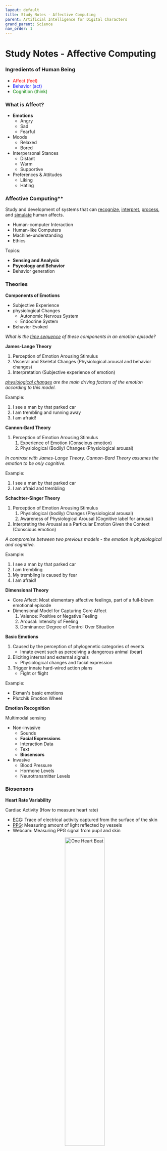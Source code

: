 ```yaml
---
layout: default
title: Study Notes - Affective Computing
parent: Artificial Intelligence for Digital Characters
grand_parent: Science
nav_order: 1
---
```


# Study Notes - Affective Computing

### Ingredients of Human Being
- <span style="color:red">Affect (feel)</span>
- <span style="color:blue">Behavior (act)</span>
- <span style="color:green">Cognition (think)</span> 

### What is Affect?
- **Emotions**
    - Angry
    - Sad
    - Fearful
- Moods
    - Relaxed
    - Bored
- Interpersonal Stances
    - Distant
    - Warm
    - Supportive
- Preferences & Attitudes
    - Liking 
    - Hating

### Affective Computing**
Study and development of systems that can <ins>recognize</ins>, <ins>interpret</ins>, <ins>process</ins>, and <ins>simulate</ins> human affects.
- Human-computer Interaction
- Human-like Computers
- Machine-understanding
- Ethics

Topics:
- **Sensing and Analysis**
- **Psycology and Behavior**
- Behavior generation

### Theories

**Components of Emotions**
- Subjective Experience
- physiological Changes
    - Autonomic Nervous System
    - Endocrine System
- Behavior Evoked

*What is the <ins>time sequence</ins> of these components in an emotion episode?*

**James-Lange Theory**
1. Perception of Emotion Arousing Stimulus 
2. Visceral and Skeletal Changes (Physiological arousal and behavior changes)
3. Interpretation (Subjective experience of emotion)

*<ins>physiological changes</ins> are the main driving factors of the emotion according to this model.*

Example:
1. I see a man by that parked car
2. I am trembling and running away
3. I am afraid!

**Cannon-Bard Theory**

1. Perception of Emotion Arousing Stimulus
    1. Experience of Emotion (Conscious emotion)
    2. Physiological (Bodily) Changes (Physiological arousal)

*In contrast with James-Lange Theory, Cannon-Bard Theory assumes the emotion to be only cognitive.*

Example:
1. I see a man by that parked car
2. I am afraid and trembling

**Schachter-Singer Theory**
1. Perception of Emotion Arousing Stimulus
    1. Physiological (bodily) Changes (Physiological arousal)
    2. Awareness of Physiological Arousal (Cognitive label for arousal)
2. Interpreting the Arousal as a Particular Emotion Given the Context (Conscious emotion)

*A compromise between two previous models - the emotion is physiological and cognitive.*

Example:
1. I see a man by that parked car
2. I am trembling
3. My trembling is caused by fear
4. I am afraid!

**Dimensional Theory**
- Core Affect: Most elementary affective feelings, part of a full-blown emotional episode
- Dimensional Model for Capturing Core Affect
    1. Valence: Positive or Negative Feeling
    2. Arousal: Intensity of Feeling
    3. Dominance: Degree of Control Over Situation

**Basic Emotions**
1. Caused by the perception of phylogenetic categories of events
    - Innate event such as perceiving a dangerous animal (bear)
2. Eliciting internal and external signals
    - Physiological changes and facial expression
3. Trigger innate hard-wired action plans
    - Fight or flight

Example:
- Ekman's basic emotions
- Plutchik Emotion Wheel

**Emotion Recognition** 

Multimodal sensing
- Non-invasive
    - Sounds
    - **Facial Expressions**
    - Interaction Data
    - Text
    - **Biosensors**
- Invasive
    - Blood Pressure
    - Hormone Levels
    - Neurotransmitter Levels

### Biosensors

**Heart Rate Variability**

Cardiac Activity (How to measure heart rate)
- <ins>ECG</ins>: Trace of electrical activity captured from the surface of the skin
- <ins>PPG</ins>: Measuring amount of light reflected by vessels
- Webcam: Measuring PPG signal from pupil and skin

<div style="text-align:center;">
<img src="/Images/OneHeartBeat.png" alt="One Heart Beat" 
style="width:50%; height:auto;">
</div>

>Simplified Heartbeat Diagram

<ins>Time Domain Analysis</ins> (analyze the time intervals between successive heartbeats)
- Standard deviation of R-R intervals
- Difference between max and min R-R interval
- Percentage of successive R-R intervals that differ by more than 50 ms
- Root mean square of successive R-R interval differences

<ins>Frequency Domain Analysis</ins> (analyze the power spectral density of heart rate variations, breaking down HRV into different frequency components)
- $LF / (LF + HF)$
- $LF / HF$
- $LF$ and $HF$ peak

**Skin Conductance**

- Indicative for arousal
- Measures sweating level
- Used in lie detector 

Types of Stimuli:
- Picture Simuli
- Audio Stimuli

Devices:
- Heart Measures 
- Skin Conductance

Features:
- Amplitude
- Latency
- Rise Time
- Half-recovery Time

*Motion affects skin conductance. Skin conductance response is not time invariant.*

cvxEDA library
- Implicit Filtering (Artifact detection not necessary)

**<ins>Biosensor Pipeline</ins>**

1. Input Signals (Physiological State)
    - electrodermal Activity
    - Interbeat Intervals
    - Skin Temperature
2. Preprocessing (Normalization of Bio-sensor Motion Artifacts)
    - <span style="color:red">Artifact Detection</span> 
    - Baseline Correction
3. Feature Extraction
    - Peaks
    - Signal Statistics
        - Phasic (transient and rapid changes in physiological data)
        - Tonic (baseline or steady-state level of physiological activities)
    - Spectral Analysis
4. Classification (Random Forest Classifier)
    - Ground Truth 
        - Basic Emotions & Stress
        - Self-assessment Manikin (A non-verbal pictorial assessment technique that measures an individual's emotional response to a stimulus)
            - Valence
            - Arousal
            - Dominance
    - [Decision Tree](https://www.youtube.com/watch?v=ZVR2Way4nwQ)
        - Highly sensitive to the training data, resulting in high variance
    - [Random Forest Algorithm](https://www.youtube.com/watch?v=v6VJ2RO66Ag)
        1. For $b=1$ to $B$ ($B$ is the number of total trees)
            1. Draw a bootstrap sample $\mathbf{Z}$ of size $N$ from the training data
            2. Grow a random forest tree $T_b$ to the bootstrapped data, by recursively repeating the following steps for each terminal node of the tree, until the minimum node size $n_min$ is reached or the node is pure:
                1. Select $m$ features at random from the $p$ features
                2. Pick the best feature/split-point among the $m$ by maximizing the entropy gain:
                    - $H(S) = - \sum_{i=1}^c p_i \log(p_i)$ ($p_i$ is the proportion of samples belonging to class $i$, and $c$ is the number of classes)
                3. Split the node into two child nodes
        2. Output the ensemble of trees ${T_b}_1^B$
    - To make a prediction at a new point x: 
        1. Let $C_b(x)$ be the class prediction of the $b\text{th}$ random forest tree. 
        2. $C(x)$ = majority vote ${C_b}_1^B$ (aggregation)

### Video Data

Method Overview:
- Preprocessing
    - Constant Frame Rate
    - Brightness Adjustment
- Feature Extraction
    - Action Unites
        - Identify independent motions of the face
    - Eye Blinks
    - Eye Gaze
    - Mouth Aspect Ratio
    - Head Movement
    - Fidgeting
        - Captures all movement in the video (body, face, ...)
            1. $f_temp = f_gray - b_gray$ ($f_temp$ measures the difference between new frame and past frame)
            2. Binarizing $f_temp$ (thresholding)
            3. Energy $E =$ Percentage of surviving pixels
            4. $b_gray = (1-a) * b_gray + a * f_gray$ (update past frame)
- Classification
    - Random Forest








